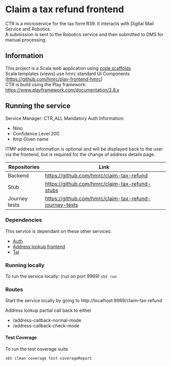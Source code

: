 # Claim a tax refund frontend

CTR is a microservice for the tax form R39. It interacts with Digital Mail Service and Robotics.
<br/>A submission is sent to the Robotics service and then submitted to DMS for manual processing.

## Information

This project is a Scala web application using [code scaffolds](https://github.com/hmrc/hmrc-frontend-scaffold.g8)
<br/>Scala templates (views) use hmrc standard UI Components (https://github.com/hmrc/play-frontend-hmrc)
<br/>CTR is build using the Play framework: https://www.playframework.com/documentation/2.8.x

## Running the service

Service Manager: CTR_ALL
Mandatory Auth Information:
- Nino
- Confidence Level 200
- Itmp Given name

ITMP address information is optional and will be displayed back to the user via the frontend, but
is required for the change of address details page.

|Repositories|Link|
|------------|----|
|Backend|https://github.com/hmrc/claim-tax-refund|
|Stub|https://github.com/hmrc/claim-tax-refund-stubs|
|Journey tests|https://github.com/hmrc/claim-tax-refund-journey-tests|

### Dependencies

This service is dependant on these other services:
- [Auth](https://github.com/hmrc/auth)
- [Address lookup frontend](https://github.com/hmrc/address-lookup-frontend)
- [Tai](https://github.com/hmrc/tai)

### Running locally

To run the service locally: (run on port 9969)
`sbt run`

### Routes

Start the service locally by going to http://localhost:9969/claim-tax-refund

Address lookup partial call back to either
- /address-callback-normal-mode
- /address-callback-check-mode


#### Test Coverage

To run the test coverage suite

`sbt clean coverage test coverageReport`